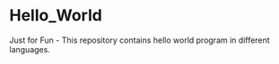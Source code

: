 # Hello_World

Just for Fun - This repository contains hello world program in different languages. 

